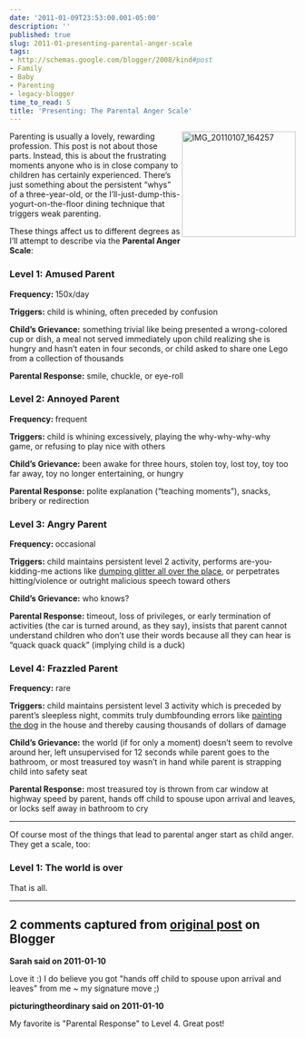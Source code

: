 ```yaml
---
date: '2011-01-09T23:53:00.001-05:00'
description: ''
published: true
slug: 2011-01-presenting-parental-anger-scale
tags:
- http://schemas.google.com/blogger/2008/kind#post
- Family
- Baby
- Parenting
- legacy-blogger
time_to_read: 5
title: 'Presenting: The Parental Anger Scale'
---
```


<p><img align="right" alt="IMG_20110107_164257" height="186" src="http://lh3.ggpht.com/_IKD9WtY5kxU/TSqRGMOkV4I/AAAAAAAABTo/G1amki2AMmY/IMG_20110107_164257%5B26%5D.jpg" style="display: inline; float: right;" title="IMG_20110107_164257" width="200" />Parenting is usually a lovely, rewarding profession. This post is not about those parts. Instead, this is about the frustrating moments anyone who is in close company to children has certainly experienced. There’s just something about the persistent “whys” of a three-year-old, or the I’ll-just-dump-this-yogurt-on-the-floor dining technique that triggers weak parenting.</p>
<p>These things affect us to different degrees as I’ll attempt to describe via the <strong>Parental Anger Scale</strong>:</p>  <h3>Level 1: Amused Parent</h3>
<p><strong>Frequency: </strong>150x/day</p>
<p><strong>Triggers:</strong> child is whining, often preceded by confusion</p>
<p><strong>Child’s Grievance:</strong> something trivial like being presented a wrong-colored cup or dish, a meal not served immediately upon child realizing she is hungry and hasn’t eaten in four seconds, or child asked to share one Lego from a collection of thousands</p>
<p><strong>Parental Response:</strong> smile, chuckle, or eye-roll</p>  <h3>Level 2: Annoyed Parent</h3>
<p><strong>Frequency: </strong>frequent</p>
<p><strong>Triggers:</strong> child is whining excessively, playing the why-why-why-why game, or refusing to play nice with others</p>
<p><strong>Child’s Grievance:</strong> been awake for three hours, stolen toy, lost toy, toy too far away, toy no longer entertaining, or hungry</p>
<p><strong>Parental Response:</strong> polite explanation (“teaching moments”), snacks, bribery or redirection</p>  <h3>Level 3: Angry Parent</h3>
<p><strong>Frequency: </strong>occasional</p>
<p><strong>Triggers:</strong> child maintains persistent level 2 activity, performs are-you-kidding-me actions like <a href="http://blog.wassupy.com/2010/12/life-lessons-about-glitter.html" target="_blank">dumping glitter all over the place</a>, or perpetrates hitting/violence or outright malicious speech toward others</p>
<p><strong>Child’s Grievance:</strong> who knows?</p>
<p><strong>Parental Response:</strong> timeout, loss of privileges, or early termination of activities (the car is turned around, as they say), insists that parent cannot understand children who don’t use their words because all they can hear is “quack quack quack” (implying child is a duck)</p>  <h3>Level 4: Frazzled Parent</h3>
<p><strong>Frequency:</strong> rare</p>
<p><strong>Triggers:</strong> child maintains persistent level 3 activity which is preceded by parent’s sleepless night, commits truly dumbfounding errors like <a href="http://www.shitmykidsruined.com/2010/05/14/acrylic-paint/" target="_blank">painting the dog</a> in the house and thereby causing thousands of dollars of damage</p>
<p><strong>Child’s Grievance:</strong> the world (if for only a moment) doesn’t seem to revolve around her, left unsupervised for 12 seconds while parent goes to the bathroom, or most treasured toy wasn’t in hand while parent is strapping child into safety seat</p>
<p><strong>Parental Response:</strong> most treasured toy is thrown from car window at highway speed by parent, hands off child to spouse upon arrival and leaves, or locks self away in bathroom to cry</p>  <hr />
<p>Of course most of the things that lead to parental anger start as child anger. They get a scale, too:</p>  <h3>Level 1: The world is over</h3>
<p>That is all.</p>

---

## 2 comments captured from [original post](https://blog.wassupy.com/2011/01/presenting-parental-anger-scale.html) on Blogger

**Sarah said on 2011-01-10**

Love it :)  I do believe you got &quot;hands off child to spouse upon arrival and leaves&quot; from me ~ my signature move ;)

**picturingtheordinary said on 2011-01-10**

My favorite is &quot;Parental Response&quot; to Level 4. Great post!

